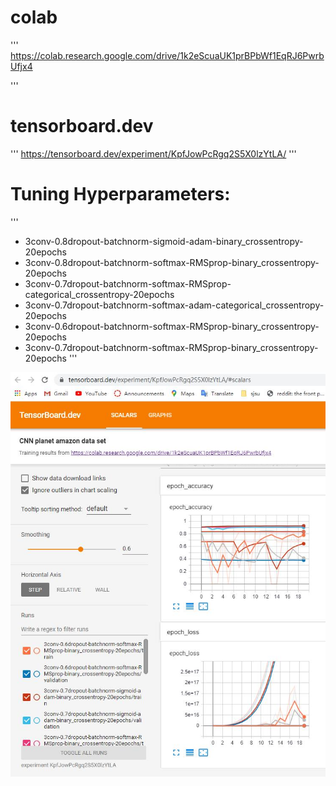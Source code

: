 
# colab
'''
https://colab.research.google.com/drive/1k2eScuaUK1prBPbWf1EqRJ6PwrbUfjx4

'''
# tensorboard.dev
'''
https://tensorboard.dev/experiment/KpfJowPcRgq2S5X0lzYtLA/
'''

# Tuning Hyperparameters:
'''
- 3conv-0.8dropout-batchnorm-sigmoid-adam-binary_crossentropy-20epochs
- 3conv-0.8dropout-batchnorm-softmax-RMSprop-binary_crossentropy-20epochs
- 3conv-0.7dropout-batchnorm-softmax-RMSprop-categorical_crossentropy-20epochs
- 3conv-0.7dropout-batchnorm-softmax-adam-categorical_crossentropy-20epochs
- 3conv-0.6dropout-batchnorm-softmax-RMSprop-binary_crossentropy-20epochs
- 3conv-0.7dropout-batchnorm-softmax-RMSprop-binary_crossentropy-20epochs
'''

![image](https://github.com/zjzsu2000/CMPE258/blob/master/assignment3/tensorboard_dev.jpg)
